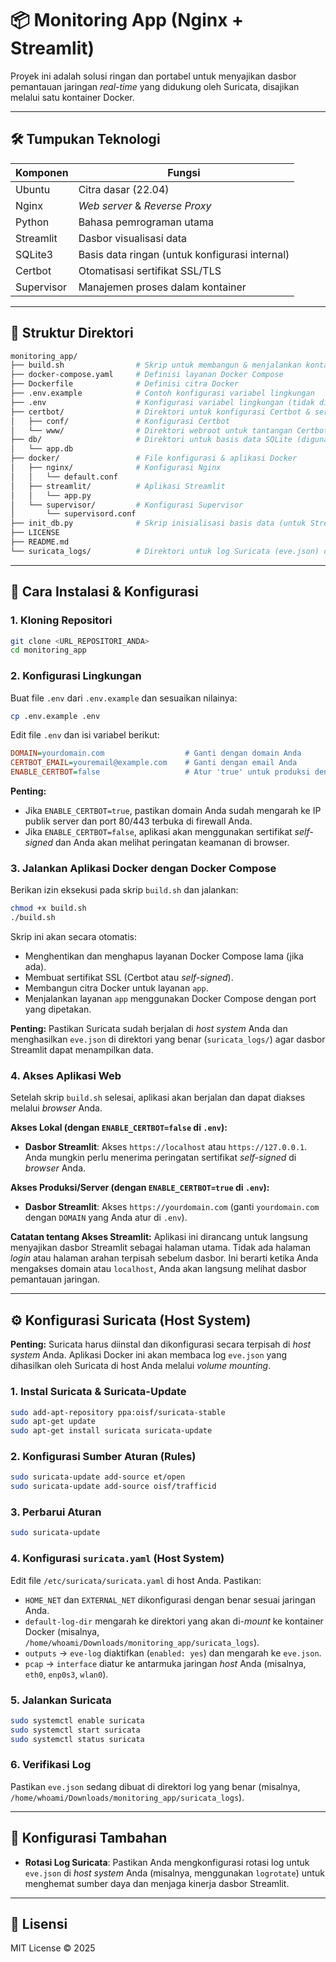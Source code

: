 # 📦 Monitoring App (Nginx + Streamlit)

Proyek ini adalah solusi ringan dan portabel untuk menyajikan dasbor pemantauan jaringan *real-time* yang didukung oleh Suricata, disajikan melalui satu kontainer Docker.

---

## 🛠 Tumpukan Teknologi

| Komponen  | Fungsi                                  |
|-----------|-----------------------------------------|
| Ubuntu    | Citra dasar (22.04)                     |
| Nginx     | *Web server* & *Reverse Proxy*          |
| Python    | Bahasa pemrograman utama                |
| Streamlit | Dasbor visualisasi data                 |
| SQLite3   | Basis data ringan (untuk konfigurasi internal) |
| Certbot   | Otomatisasi sertifikat SSL/TLS          |
| Supervisor| Manajemen proses dalam kontainer        |

---

## 📂 Struktur Direktori

```bash
monitoring_app/
├── build.sh                # Skrip untuk membangun & menjalankan kontainer
├── docker-compose.yaml     # Definisi layanan Docker Compose
├── Dockerfile              # Definisi citra Docker
├── .env.example            # Contoh konfigurasi variabel lingkungan
├── .env                    # Konfigurasi variabel lingkungan (tidak di-commit)
├── certbot/                # Direktori untuk konfigurasi Certbot & sertifikat SSL
│   ├── conf/               # Konfigurasi Certbot
│   └── www/                # Direktori webroot untuk tantangan Certbot
├── db/                     # Direktori untuk basis data SQLite (digunakan oleh Streamlit)
│   └── app.db
├── docker/                 # File konfigurasi & aplikasi Docker
│   ├── nginx/              # Konfigurasi Nginx
│   │   └── default.conf
│   ├── streamlit/          # Aplikasi Streamlit
│   │   └── app.py
│   └── supervisor/         # Konfigurasi Supervisor
│       └── supervisord.conf
├── init_db.py              # Skrip inisialisasi basis data (untuk Streamlit)
├── LICENSE
├── README.md
└── suricata_logs/          # Direktori untuk log Suricata (eve.json) dari host
```

---

## 🚀 Cara Instalasi & Konfigurasi

### 1. Kloning Repositori

```bash
git clone <URL_REPOSITORI_ANDA>
cd monitoring_app
```

### 2. Konfigurasi Lingkungan

Buat file `.env` dari `.env.example` dan sesuaikan nilainya:

```bash
cp .env.example .env
```

Edit file `.env` dan isi variabel berikut:

```ini
DOMAIN=yourdomain.com                  # Ganti dengan domain Anda
CERTBOT_EMAIL=youremail@example.com    # Ganti dengan email Anda
ENABLE_CERTBOT=false                   # Atur 'true' untuk produksi dengan Certbot, 'false' untuk lokal/self-signed
```

**Penting:**
- Jika `ENABLE_CERTBOT=true`, pastikan domain Anda sudah mengarah ke IP publik server dan port 80/443 terbuka di firewall Anda.
- Jika `ENABLE_CERTBOT=false`, aplikasi akan menggunakan sertifikat *self-signed* dan Anda akan melihat peringatan keamanan di browser.

### 3. Jalankan Aplikasi Docker dengan Docker Compose

Berikan izin eksekusi pada skrip `build.sh` dan jalankan:

```bash
chmod +x build.sh
./build.sh
```

Skrip ini akan secara otomatis:
- Menghentikan dan menghapus layanan Docker Compose lama (jika ada).
- Membuat sertifikat SSL (Certbot atau *self-signed*).
- Membangun citra Docker untuk layanan `app`.
- Menjalankan layanan `app` menggunakan Docker Compose dengan port yang dipetakan.

**Penting:** Pastikan Suricata sudah berjalan di *host system* Anda dan menghasilkan `eve.json` di direktori yang benar (`suricata_logs/`) agar dasbor Streamlit dapat menampilkan data.

### 4. Akses Aplikasi Web

Setelah skrip `build.sh` selesai, aplikasi akan berjalan dan dapat diakses melalui *browser* Anda.

**Akses Lokal (dengan `ENABLE_CERTBOT=false` di `.env`):**
- **Dasbor Streamlit**: Akses `https://localhost` atau `https://127.0.0.1`. Anda mungkin perlu menerima peringatan sertifikat *self-signed* di *browser* Anda.

**Akses Produksi/Server (dengan `ENABLE_CERTBOT=true` di `.env`):**
- **Dasbor Streamlit**: Akses `https://yourdomain.com` (ganti `yourdomain.com` dengan `DOMAIN` yang Anda atur di `.env`).

**Catatan tentang Akses Streamlit:**
Aplikasi ini dirancang untuk langsung menyajikan dasbor Streamlit sebagai halaman utama. Tidak ada halaman *login* atau halaman arahan terpisah sebelum dasbor. Ini berarti ketika Anda mengakses domain atau `localhost`, Anda akan langsung melihat dasbor pemantauan jaringan.

---

## ⚙️ Konfigurasi Suricata (Host System)

**Penting:** Suricata harus diinstal dan dikonfigurasi secara terpisah di *host system* Anda. Aplikasi Docker ini akan membaca log `eve.json` yang dihasilkan oleh Suricata di host Anda melalui *volume mounting*.

### 1. Instal Suricata & Suricata-Update

```bash
sudo add-apt-repository ppa:oisf/suricata-stable
sudo apt-get update
sudo apt-get install suricata suricata-update
```

### 2. Konfigurasi Sumber Aturan (Rules)

```bash
sudo suricata-update add-source et/open
sudo suricata-update add-source oisf/trafficid
```

### 3. Perbarui Aturan

```bash
sudo suricata-update
```

### 4. Konfigurasi `suricata.yaml` (Host System)

Edit file `/etc/suricata/suricata.yaml` di host Anda. Pastikan:
- `HOME_NET` dan `EXTERNAL_NET` dikonfigurasi dengan benar sesuai jaringan Anda.
- `default-log-dir` mengarah ke direktori yang akan di-*mount* ke kontainer Docker (misalnya, `/home/whoami/Downloads/monitoring_app/suricata_logs`).
- `outputs` -> `eve-log` diaktifkan (`enabled: yes`) dan mengarah ke `eve.json`.
- `pcap` -> `interface` diatur ke antarmuka jaringan *host* Anda (misalnya, `eth0`, `enp0s3`, `wlan0`).

### 5. Jalankan Suricata

```bash
sudo systemctl enable suricata
sudo systemctl start suricata
sudo systemctl status suricata
```

### 6. Verifikasi Log

Pastikan `eve.json` sedang dibuat di direktori log yang benar (misalnya, `/home/whoami/Downloads/monitoring_app/suricata_logs`).

---

## 🔧 Konfigurasi Tambahan

- **Rotasi Log Suricata**: Pastikan Anda mengkonfigurasi rotasi log untuk `eve.json` di *host system* Anda (misalnya, menggunakan `logrotate`) untuk menghemat sumber daya dan menjaga kinerja dasbor Streamlit.

---

## 🪪 Lisensi

MIT License © 2025
